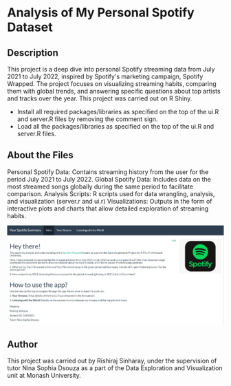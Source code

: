 # Analysis of My Personal Spotify Dataset

## Description
This project is a deep dive into personal Spotify streaming data from July 2021 to July 2022, inspired by Spotify's marketing campaign, Spotify Wrapped. The project focuses on visualizing streaming habits, comparing them with global trends, and answering specific questions about top artists and tracks over the year. This project was carried out on R Shiny.

- Install all required packages/libraries as specified on the top of the ui.R and server.R files by removing the comment sign.
- Load all the packages/libraries as specified on the top of the ui.R and server.R files.

## About the Files
Personal Spotify Data: Contains streaming history from the user for the period July 2021 to July 2022.
Global Spotify Data: Includes data on the most streamed songs globally during the same period to facilitate comparison.
Analysis Scripts: R scripts used for data wrangling, analysis, and visualization (server.r and ui.r)
Visualizations: Outputs in the form of interactive plots and charts that allow detailed exploration of streaming habits.

![Dashboard Image](Capture.PNG)

## Author
This project was carried out by Rishiraj Sinharay, under the supervision of tutor Nina Sophia Dsouza as a part of the Data Exploration and Visualization unit at Monash University.

